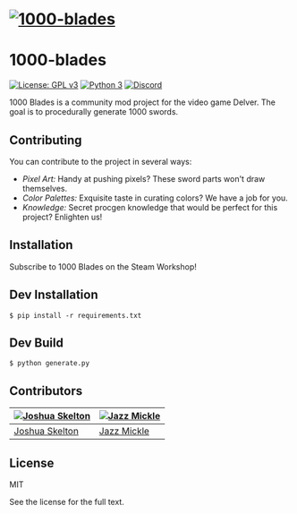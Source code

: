 # [![1000-blades](.media/header.gif)](https://github.com/JoshuaSkelly/1000-blades)

# 1000-blades
[![License: GPL v3](https://img.shields.io/badge/license-MIT-blue.svg)](./LICENSE) [![Python 3](https://img.shields.io/badge/python-3-blue.svg)](https://www.python.org/) [![Discord](https://img.shields.io/badge/discord-chat-7289DA.svg)](https://discord.gg/VHRbZTC)

1000 Blades is a community mod project for the video game Delver. The goal is to procedurally generate 1000 swords.

## Contributing
You can contribute to the project in several ways:

- *Pixel Art:* Handy at pushing pixels? These sword parts won't draw themselves.
- *Color Palettes:* Exquisite taste in curating colors? We have a job for you.
- *Knowledge:* Secret procgen knowledge that would be perfect for this project? Enlighten us!

## Installation
Subscribe to 1000 Blades on the Steam Workshop!

## Dev Installation
`$ pip install -r requirements.txt `

## Dev Build
`$ python generate.py`

## Contributors
[![Joshua Skelton](https://avatars.githubusercontent.com/u/372642?s=130)](http://github.com/joshuaskelly) | [![Jazz Mickle](https://avatars.githubusercontent.com/u/7083717?s=130)](http://github.com/jmickle66666666)
---|---
[Joshua Skelton](http://github.com/joshuaskelly) | [Jazz Mickle](http://github.com/jmickle66666666)

## License
MIT

See the license for the full text.
